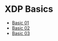 # XDP Basics
- [Basic 01](https://github.com/BISTArk/ISTE-Crypt-22-XDP-Router/tree/main/XDP-Basics/Vishnu/Basic_01)
- [Basic 02](https://github.com/BISTArk/ISTE-Crypt-22-XDP-Router/tree/main/XDP-Basics/Vishnu/Basic_02)
- [Basic 03](https://github.com/BISTArk/ISTE-Crypt-22-XDP-Router/tree/main/XDP-Basics/Vishnu/Basic_03)
